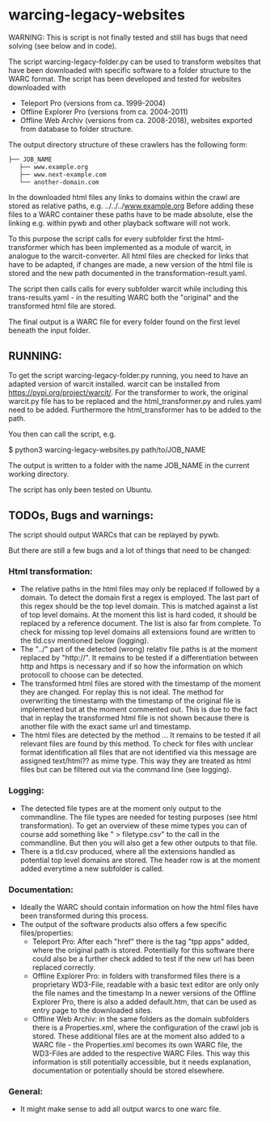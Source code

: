 # warcing-legacy-websites

WARNING: This is script is not finally tested and still has bugs that need solving (see below and in code).

The script warcing-legacy-folder.py can be used to transform websites that have been downloaded with specific software to a folder structure to the WARC format.
The script has been developed and tested for websites downloaded with
- Teleport Pro (versions from ca. 1999-2004)
- Offline Explorer Pro (versions from ca. 2004-2011)
- Offline Web Archiv (versions from ca. 2008-2018), websites exported from database to folder structure.

The output directory structure of these crawlers has the following form:
```bash
├── JOB_NAME
   ├── www.example.org
   ├── www.next-example.com
   └── another-domain.com
```

In the downloaded html files any links to domains within the crawl are stored as relative paths, e.g. ../../../www.example.org
Before adding these files to a WARC container these paths have to be made absolute, else the linking e.g. within pywb and other playback software will not work.

To this purpose the script calls for every subfolder first the html-transformer which has been implemented as a module of warcit, in analogue to the warcit-converter.
All html files are checked for links that have to be adapted, if changes are made, a new version of the html file is stored and the new path documented in the transformation-result.yaml.

The script then calls calls for every subfolder warcit while including this trans-results.yaml - in the resulting WARC both the "original" and the transformed html file are stored. 

The final output is a WARC file for every folder found on the first level beneath the input folder.

## RUNNING:

To get the script warcing-legacy-folder.py running, you need to have an adapted version of warcit installed.
warcit can be installed from https://pypi.org/project/warcit/. For the transformer to work, the original warcit.py file has to be replaced and the html_transformer.py and rules.yaml need to be added. Furthermore the html_transformer has to be added to the path.

You then can call the script, e.g.

$ python3 warcing-legacy-websites.py path/to/JOB_NAME

The output is written to a folder with the name JOB_NAME in the current working directory.

The script has only been tested on Ubuntu.

## TODOs, Bugs and warnings:

The script should output WARCs that can be replayed by pywb.

But there are still a few bugs and a lot of things that need to be changed:


### Html transformation:

- 	The relative paths in the html files may only be replaced if followed by a domain. To detect the domain first a regex is employed. The last part of this regex should be the top level domain. This is matched against a list of top level domains.
	At the moment this list is hard coded, it should be replaced by a reference document. 
	The list is also far from complete. To check for missing top level domains all extensions found are written to the tld.csv mentioned below (logging). 
-	The "../" part of the detected (wrong) relativ file paths is at the moment replaced by "http://". It remains to be tested if a differentiation between http and https is necessary and if so how the information on which protocoll to choose can be detected.
-	The transformed html files are stored with the timestamp of the moment they are changed. For replay this is not ideal. The method for overwriting the timestamp with the timestamp of the original file is implemented but at the moment commented out.
	This is due to the fact that in replay the transformed html file is not shown because there is another file with the exact same url and timestamp. 
- 	The html files are detected by the method ... It remains to be tested if all relevant files are found by this method. To check for files with unclear format identification all files that are not identified via this message are assigned text/html?? as mime type. 
	This way they are treated as html files but can be filtered out via the command line (see logging). 

### Logging:

- 	The detected file types are at the moment only output to the commandline. The file types are needed for testing purposes (see html transformation).
	To get an overview of these mime types you can of course add something like " > filetype.csv" to the call in the commandline. But then you will also get a few other outputs to that file.
-	There is a tld.csv produced, where all the extensions handled as potential top level domains are stored. The header row is at the moment added everytime a new subfolder is called. 

### Documentation:

- 	Ideally the WARC should contain information on how the html files have been transformed during this process.
-	The output of the software products also offers a few specific files/properties:
	-	Teleport Pro: After each "href" there is the tag "tpp apps" added, where the original path is stored. 
		Potentially for this software there could also be a further check added to test if the new url has been replaced correctly.
	- 	Offline Explorer Pro: in folders with transformed files there is a proprietary WD3-File, readable with a basic text editor are only only the file names and the timestamp
		In a newer versions of the Offline Explorer Pro, there is also a added default.htm, that can be used as entry page to the downloaded sites. 
	-	Offline Web Archiv: in the same folders as the domain subfolders there is a Properties.xml, where the configuration of the crawl job is stored.
	These additional files are at the moment also added to a WARC file - the Properties.xml becomes its own WARC file, the WD3-Files are added to the respective WARC Files. 
	This way this information is still potentially accessible, but it needs explanation, documentation or potentially should be stored elsewhere.

### General:

- 	It might make sense to add all output warcs to one warc file.

